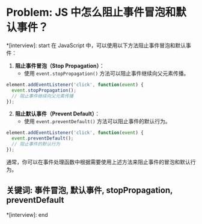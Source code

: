 # Problem: JS 中怎么阻止事件冒泡和默认事件？

*[interview]: start
在 JavaScript 中，可以使用以下方法阻止事件冒泡和默认事件：

1. **阻止事件冒泡（Stop Propagation）**：
   - 使用 `event.stopPropagation()` 方法可以阻止事件继续向父元素传播。

```javascript
element.addEventListener('click', function(event) {
  event.stopPropagation();
  // 阻止事件继续向父元素传播
});
```

2. **阻止默认事件（Prevent Default）**：
   - 使用 `event.preventDefault()` 方法可以阻止事件的默认行为。

```javascript
element.addEventListener('click', function(event) {
  event.preventDefault();
  // 阻止事件的默认行为
});
```

通常，你可以在事件处理函数中根据需要使用上述方法来阻止事件的冒泡和默认行为。

## 关键词: 事件冒泡, 默认事件, stopPropagation, preventDefault
*[interview]: end
